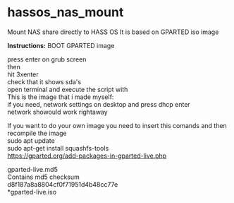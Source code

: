 # hassos_nas_mount
Mount NAS share directly to HASS OS
It is based on GPARTED iso image

**Instructions:**
BOOT GPARTED image

press enter on grub screen<br>
then<br>
hit 3xenter<br>
check that it shows sda's<br>
open terminal and execute the script with<br>
This is the image that i made myself:<br>
if you need, network settings on desktop and press dhcp  enter<br>
network showould work rightaway<br>

If you want to do your own image you need to insert this comands and then recompile the image<br>
sudo apt update<br>
sudo apt-get install squashfs-tools<br>
https://gparted.org/add-packages-in-gparted-live.php
<br>

gparted-live.md5<br>
Contains md5 checksum<br>
d8f187a8a8804cf0f71951d4b48cc77e<br>
*gparted-live.iso<br>
